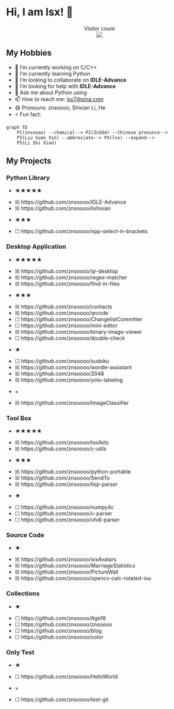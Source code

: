 # Hi, I am lsx! 👋

<p align="center"> 
  Visitor count<br>
  <img src="https://profile-counter.glitch.me/znsoooo/count.svg" />
</p>


## My Hobbies

- 🔭 I’m currently working on C/C++
- 🌱 I’m currently learning Python
- 👯 I’m looking to collaborate on __IDLE-Advance__
- 🤔 I’m looking for help with __IDLE-Advance__
- 💬 Ask me about Python using
- 📫 How to reach me: lsx7@sina.com
- 😄 Pronouns: znsoooo, Shixian Li, He
- ⚡ Fun fact: 

```mermaid
graph TD
    P1(znsoooo) --chemical--> P2(ZnSO4) --Chinese pronunce-->
    P3(Liu Suan Xin) --abbreviate--> P4(lsx) --expand-->
    P5(Li Shi Xian)
```


## My Projects

### Python Library
- ★★★★★
- [x] <!--20210508--> https://github.com/znsoooo/IDLE-Advance
- [x] <!--20211029--> https://github.com/znsoooo/lishixian
- ★★★
- [ ] <!--20240809--> https://github.com/znsoooo/npp-select-in-brackets

### Desktop Application
- ★★★★★
- [x] <!--20220426--> https://github.com/znsoooo/qr-desktop
- [x] <!--20230421--> https://github.com/znsoooo/regex-matcher
- [x] <!--20230811--> https://github.com/znsoooo/find-in-files
- ★★★
- [x] <!--20190406--> https://github.com/znsoooo/contacts
- [x] <!--20190511--> https://github.com/znsoooo/qrcode
- [ ] <!--20231002--> https://github.com/znsoooo/ChangelistCommitter
- [ ] <!--20240101--> https://github.com/znsoooo/mini-editor
- [x] <!--20240831--> https://github.com/znsoooo/binary-image-viewer
- [ ] <!--20241207--> https://github.com/znsoooo/double-check
- ★
- [ ] <!--20221225--> https://github.com/znsoooo/sudoku
- [x] <!--20221228--> https://github.com/znsoooo/wordle-assistant
- [x] <!--20231216--> https://github.com/znsoooo/2048
- [x] <!--20231216--> https://github.com/znsoooo/yolo-labeling
- ×
- [x] <!--20221112--> https://github.com/znsoooo/ImageClassifier

### Tool Box
- ★★★★★
- [x] <!--20200531--> https://github.com/znsoooo/toolkits
- [x] <!--20231203--> https://github.com/znsoooo/c-utils
- ★★★
- [x] <!--20220707--> https://github.com/znsoooo/python-portable
- [x] <!--20231111--> https://github.com/znsoooo/SendTo
- [x] <!--20240601--> https://github.com/znsoooo/lisp-parser
- ★
- [ ] <!--20231128--> https://github.com/znsoooo/numpy4c
- [ ] <!--20240709--> https://github.com/znsoooo/c-parser
- [ ] <!--20240712--> https://github.com/znsoooo/vhdl-parser

### Source Code
- ★
- [x] <!--20180302--> https://github.com/znsoooo/wxAvatars
- [x] <!--20191209--> https://github.com/znsoooo/MarriageStatistics
- [x] <!--20210123--> https://github.com/znsoooo/PictureWall
- [x] <!--20240618--> https://github.com/znsoooo/opencv-calc-rotated-iou

### Collections
- ★
- [ ] <!--20180302--> https://github.com/znsoooo/Age18
- [ ] <!--20210609--> https://github.com/znsoooo/znsoooo
- [ ] <!--20220226--> https://github.com/znsoooo/blog
- [ ] <!--20241206--> https://github.com/znsoooo/color

### Only Test
- ★
- [ ] <!--20220611--> https://github.com/znsoooo/HelloWorld
- ×
- [ ] <!--20171225--> https://github.com/znsoooo/test-git

